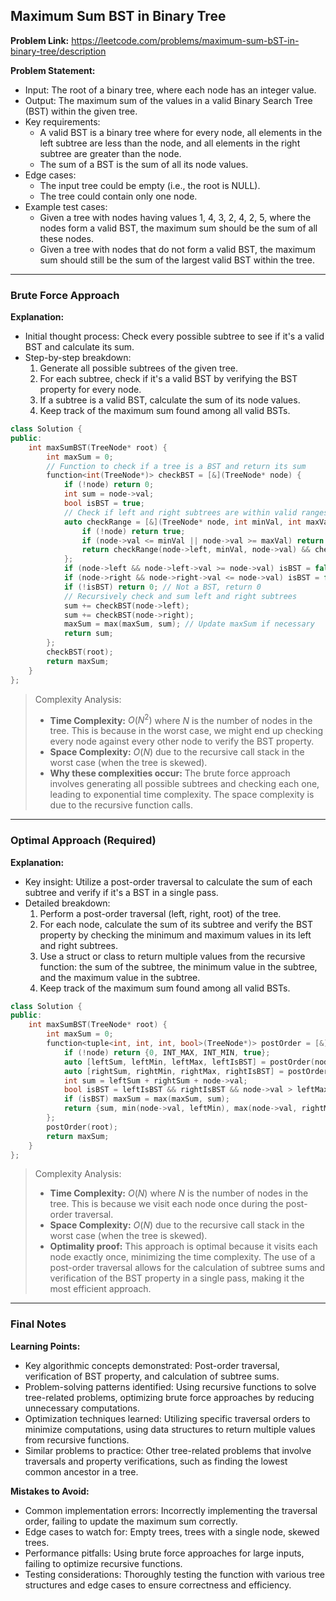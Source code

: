 ## Maximum Sum BST in Binary Tree

**Problem Link:** https://leetcode.com/problems/maximum-sum-bST-in-binary-tree/description

**Problem Statement:**
- Input: The root of a binary tree, where each node has an integer value.
- Output: The maximum sum of the values in a valid Binary Search Tree (BST) within the given tree.
- Key requirements:
  - A valid BST is a binary tree where for every node, all elements in the left subtree are less than the node, and all elements in the right subtree are greater than the node.
  - The sum of a BST is the sum of all its node values.
- Edge cases:
  - The input tree could be empty (i.e., the root is NULL).
  - The tree could contain only one node.
- Example test cases:
  - Given a tree with nodes having values 1, 4, 3, 2, 4, 2, 5, where the nodes form a valid BST, the maximum sum should be the sum of all these nodes.
  - Given a tree with nodes that do not form a valid BST, the maximum sum should still be the sum of the largest valid BST within the tree.

---

### Brute Force Approach

**Explanation:**
- Initial thought process: Check every possible subtree to see if it's a valid BST and calculate its sum.
- Step-by-step breakdown:
  1. Generate all possible subtrees of the given tree.
  2. For each subtree, check if it's a valid BST by verifying the BST property for every node.
  3. If a subtree is a valid BST, calculate the sum of its node values.
  4. Keep track of the maximum sum found among all valid BSTs.

```cpp
class Solution {
public:
    int maxSumBST(TreeNode* root) {
        int maxSum = 0;
        // Function to check if a tree is a BST and return its sum
        function<int(TreeNode*)> checkBST = [&](TreeNode* node) {
            if (!node) return 0;
            int sum = node->val;
            bool isBST = true;
            // Check if left and right subtrees are within valid ranges
            auto checkRange = [&](TreeNode* node, int minVal, int maxVal) {
                if (!node) return true;
                if (node->val <= minVal || node->val >= maxVal) return false;
                return checkRange(node->left, minVal, node->val) && checkRange(node->right, node->val, maxVal);
            };
            if (node->left && node->left->val >= node->val) isBST = false;
            if (node->right && node->right->val <= node->val) isBST = false;
            if (!isBST) return 0; // Not a BST, return 0
            // Recursively check and sum left and right subtrees
            sum += checkBST(node->left);
            sum += checkBST(node->right);
            maxSum = max(maxSum, sum); // Update maxSum if necessary
            return sum;
        };
        checkBST(root);
        return maxSum;
    }
};
```

> Complexity Analysis:
> - **Time Complexity:** $O(N^2)$ where $N$ is the number of nodes in the tree. This is because in the worst case, we might end up checking every node against every other node to verify the BST property.
> - **Space Complexity:** $O(N)$ due to the recursive call stack in the worst case (when the tree is skewed).
> - **Why these complexities occur:** The brute force approach involves generating all possible subtrees and checking each one, leading to exponential time complexity. The space complexity is due to the recursive function calls.

---

### Optimal Approach (Required)

**Explanation:**
- Key insight: Utilize a post-order traversal to calculate the sum of each subtree and verify if it's a BST in a single pass.
- Detailed breakdown:
  1. Perform a post-order traversal (left, right, root) of the tree.
  2. For each node, calculate the sum of its subtree and verify the BST property by checking the minimum and maximum values in its left and right subtrees.
  3. Use a struct or class to return multiple values from the recursive function: the sum of the subtree, the minimum value in the subtree, and the maximum value in the subtree.
  4. Keep track of the maximum sum found among all valid BSTs.

```cpp
class Solution {
public:
    int maxSumBST(TreeNode* root) {
        int maxSum = 0;
        function<tuple<int, int, int, bool>(TreeNode*)> postOrder = [&](TreeNode* node) {
            if (!node) return {0, INT_MAX, INT_MIN, true};
            auto [leftSum, leftMin, leftMax, leftIsBST] = postOrder(node->left);
            auto [rightSum, rightMin, rightMax, rightIsBST] = postOrder(node->right);
            int sum = leftSum + rightSum + node->val;
            bool isBST = leftIsBST && rightIsBST && node->val > leftMax && node->val < rightMin;
            if (isBST) maxSum = max(maxSum, sum);
            return {sum, min(node->val, leftMin), max(node->val, rightMax), isBST};
        };
        postOrder(root);
        return maxSum;
    }
};
```

> Complexity Analysis:
> - **Time Complexity:** $O(N)$ where $N$ is the number of nodes in the tree. This is because we visit each node once during the post-order traversal.
> - **Space Complexity:** $O(N)$ due to the recursive call stack in the worst case (when the tree is skewed).
> - **Optimality proof:** This approach is optimal because it visits each node exactly once, minimizing the time complexity. The use of a post-order traversal allows for the calculation of subtree sums and verification of the BST property in a single pass, making it the most efficient approach.

---

### Final Notes

**Learning Points:**
- Key algorithmic concepts demonstrated: Post-order traversal, verification of BST property, and calculation of subtree sums.
- Problem-solving patterns identified: Using recursive functions to solve tree-related problems, optimizing brute force approaches by reducing unnecessary computations.
- Optimization techniques learned: Utilizing specific traversal orders to minimize computations, using data structures to return multiple values from recursive functions.
- Similar problems to practice: Other tree-related problems that involve traversals and property verifications, such as finding the lowest common ancestor in a tree.

**Mistakes to Avoid:**
- Common implementation errors: Incorrectly implementing the traversal order, failing to update the maximum sum correctly.
- Edge cases to watch for: Empty trees, trees with a single node, skewed trees.
- Performance pitfalls: Using brute force approaches for large inputs, failing to optimize recursive functions.
- Testing considerations: Thoroughly testing the function with various tree structures and edge cases to ensure correctness and efficiency.